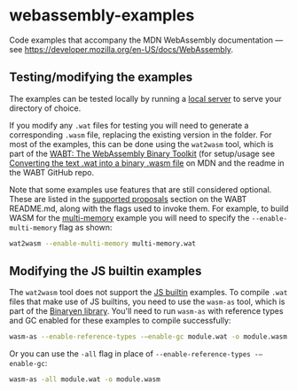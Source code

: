 # webassembly-examples

Code examples that accompany the MDN WebAssembly documentation — see https://developer.mozilla.org/en-US/docs/WebAssembly.

## Testing/modifying the examples

The examples can be tested locally by running a [local server](https://developer.mozilla.org/en-US/docs/Learn/Common_questions/Tools_and_setup/set_up_a_local_testing_server#using_python) to serve your directory of choice.

If you modify any `.wat` files for testing you will need to generate a corresponding `.wasm` file, replacing the existing version in the folder.
For most of the examples, this can be done using the `wat2wasm` tool, which is part of the [WABT: The WebAssembly Binary Toolkit](https://github.com/WebAssembly/wabt/) (for setup/usage see [Converting the text .wat into a binary .wasm file](https://developer.mozilla.org/en-US/docs/WebAssembly/Text_format_to_Wasm#converting_the_text_.wat_into_a_binary_.wasm_file) on MDN and the readme in the WABT GitHub repo.

Note that some examples use features that are still considered optional.
These are listed in the [supported proposals](https://github.com/WebAssembly/wabt/#supported-proposals) section on the WABT README.md, along with the flags used to invoke them.
For example, to build WASM for the [multi-memory](https://github.com/mdn/webassembly-examples/blob/main/understanding-text-format/multi-memory.wat) example you will need to specify the `--enable-multi-memory` flag as shown:

```sh
wat2wasm --enable-multi-memory multi-memory.wat
```

## Modifying the JS builtin examples

The `wat2wasm` tool does not support the [JS builtin](https://github.com/WebAssembly/js-string-builtins/blob/main/proposals/js-string-builtins/Overview.md) examples. To compile `.wat` files that make use of JS builtins, you need to use the `wasm-as` tool, which is part of the [Binaryen library](https://github.com/WebAssembly/binaryen). You'll need to run `wasm-as` with reference types and GC enabled for these examples to compile successfully:

```sh
wasm-as --enable-reference-types -–enable-gc module.wat -o module.wasm
```

Or you can use the `-all` flag in place of `--enable-reference-types -–enable-gc`:

```sh
wasm-as -all module.wat -o module.wasm
```
